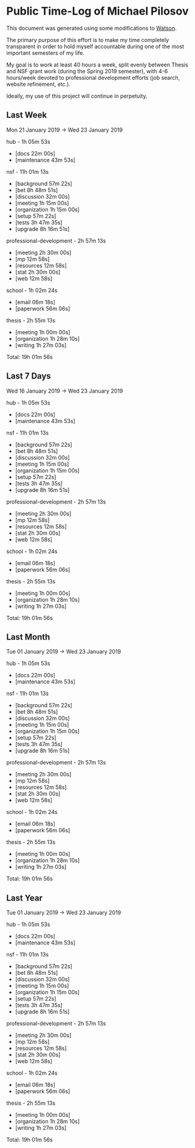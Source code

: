 # Public Time-Log of Michael Pilosov

This document was generated using some modifications to [Watson](https://github.com/TailorDev/Watson).

The primary purpose of this effort is to make my time completely transparent in order to hold myself accountable during one of the most important semesters of my life.

My goal is to work at least 40 hours a week, split evenly between Thesis and NSF grant work (during the Spring 2019 semester), with 4-6 hours/week devoted to professional development efforts (job search, website refinement, etc.). 

Ideally, my use of this project will continue in perpetuity.

## Last Week
Mon 21 January 2019 -> Wed 23 January 2019

hub - 1h 05m 53s
- [docs     22m 00s]  
- [maintenance     43m 53s]  

nsf - 11h 01m 13s
- [background     57m 22s]  
- [bet  8h 48m 51s]  
- [discussion     32m 00s]  
- [meeting  1h 15m 00s]  
- [organization  1h 15m 00s]  
- [setup     57m 22s]  
- [tests  3h 47m 35s]  
- [upgrade  8h 16m 51s]  

professional-development - 2h 57m 13s
- [meeting  2h 30m 00s]  
- [mp     12m 58s]  
- [resources     12m 58s]  
- [stat  2h 30m 00s]  
- [web     12m 58s]  

school - 1h 02m 24s
- [email     06m 18s]  
- [paperwork     56m 06s]  

thesis - 2h 55m 13s
- [meeting  1h 00m 00s]  
- [organization  1h 28m 10s]  
- [writing  1h 27m 03s]  

Total: 19h 01m 56s
## Last 7 Days
Wed 16 January 2019 -> Wed 23 January 2019

hub - 1h 05m 53s
- [docs     22m 00s]  
- [maintenance     43m 53s]  

nsf - 11h 01m 13s
- [background     57m 22s]  
- [bet  8h 48m 51s]  
- [discussion     32m 00s]  
- [meeting  1h 15m 00s]  
- [organization  1h 15m 00s]  
- [setup     57m 22s]  
- [tests  3h 47m 35s]  
- [upgrade  8h 16m 51s]  

professional-development - 2h 57m 13s
- [meeting  2h 30m 00s]  
- [mp     12m 58s]  
- [resources     12m 58s]  
- [stat  2h 30m 00s]  
- [web     12m 58s]  

school - 1h 02m 24s
- [email     06m 18s]  
- [paperwork     56m 06s]  

thesis - 2h 55m 13s
- [meeting  1h 00m 00s]  
- [organization  1h 28m 10s]  
- [writing  1h 27m 03s]  

Total: 19h 01m 56s
## Last Month
Tue 01 January 2019 -> Wed 23 January 2019

hub - 1h 05m 53s
- [docs     22m 00s]  
- [maintenance     43m 53s]  

nsf - 11h 01m 13s
- [background     57m 22s]  
- [bet  8h 48m 51s]  
- [discussion     32m 00s]  
- [meeting  1h 15m 00s]  
- [organization  1h 15m 00s]  
- [setup     57m 22s]  
- [tests  3h 47m 35s]  
- [upgrade  8h 16m 51s]  

professional-development - 2h 57m 13s
- [meeting  2h 30m 00s]  
- [mp     12m 58s]  
- [resources     12m 58s]  
- [stat  2h 30m 00s]  
- [web     12m 58s]  

school - 1h 02m 24s
- [email     06m 18s]  
- [paperwork     56m 06s]  

thesis - 2h 55m 13s
- [meeting  1h 00m 00s]  
- [organization  1h 28m 10s]  
- [writing  1h 27m 03s]  

Total: 19h 01m 56s
## Last Year
Tue 01 January 2019 -> Wed 23 January 2019

hub - 1h 05m 53s
- [docs     22m 00s]  
- [maintenance     43m 53s]  

nsf - 11h 01m 13s
- [background     57m 22s]  
- [bet  8h 48m 51s]  
- [discussion     32m 00s]  
- [meeting  1h 15m 00s]  
- [organization  1h 15m 00s]  
- [setup     57m 22s]  
- [tests  3h 47m 35s]  
- [upgrade  8h 16m 51s]  

professional-development - 2h 57m 13s
- [meeting  2h 30m 00s]  
- [mp     12m 58s]  
- [resources     12m 58s]  
- [stat  2h 30m 00s]  
- [web     12m 58s]  

school - 1h 02m 24s
- [email     06m 18s]  
- [paperwork     56m 06s]  

thesis - 2h 55m 13s
- [meeting  1h 00m 00s]  
- [organization  1h 28m 10s]  
- [writing  1h 27m 03s]  

Total: 19h 01m 56s
